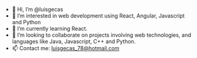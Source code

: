 - 👋 Hi, I’m @luisgecas
- 👀 I’m interested in web development using React, Angular, Javascript and Python
- 🌱 I’m currently learning React.
- 💞️ I’m looking to collaborate on projects involving web technologies, and languages like Java, Javascript, C++ and Python.
- 📫 Contact me: luisgecas_78@hotmail.com

<!---
luisgecas/luisgecas is a ✨ special ✨ repository because its `README.md` (this file) appears on your GitHub profile.
You can click the Preview link to take a look at your changes.
--->
